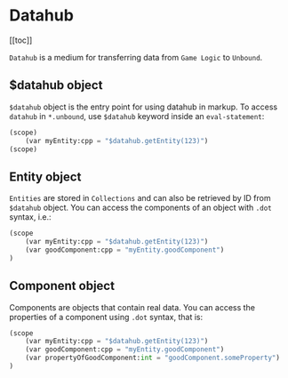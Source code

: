 # Datahub

[[toc]]

`Datahub` is a medium for transferring data from `Game Logic` to `Unbound`.

## $datahub object

`$datahub` object is the entry point for using datahub in markup. To access `datahub` in `*.unbound`, use `$datahub` keyword inside an `eval-statement`:

```python
(scope)
    (var myEntity:cpp = "$datahub.getEntity(123)")
(scope)
```

## Entity object

`Entities` are stored in `Collections` and can also be retrieved by ID from `$datahub` object. You can access the components of an object with `.dot` syntax, i.e.:

```python
(scope
    (var myEntity:cpp = "$datahub.getEntity(123)")
    (var goodComponent:cpp = "myEntity.goodComponent")
)
```

## Component object

Components are objects that contain real data. You can access the properties of a component using `.dot` syntax, that is:

```python
(scope
    (var myEntity:cpp = "$datahub.getEntity(123)")
    (var goodComponent:cpp = "myEntity.goodComponent")
    (var propertyOfGoodComponent:int = "goodComponent.someProperty")
)
```
